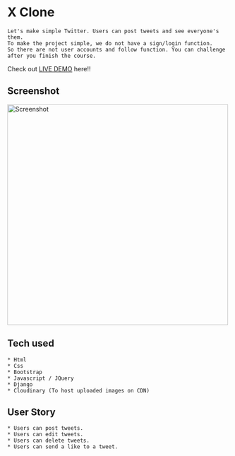 # X Clone
```
Let's make simple Twitter. Users can post tweets and see everyone's them.
To make the project simple, we do not have a sign/login function.
So there are not user accounts and follow function. You can challenge after you finish the course.
```

Check out [LIVE DEMO](https://x-clone-65o2.onrender.com) here!!


## Screenshot

<img src="https://github.com/Karthi905968/X-Clone/assets/144101745/fc9dc56d-73e6-4a23-937f-f7004f2f72d3" alt="Screenshot" width="500"/>





## Tech used
```
* Html
* Css
* Bootstrap
* Javascript / JQuery
* Django
* Cloudinary (To host uploaded images on CDN)
```

## User Story
```
* Users can post tweets.
* Users can edit tweets.
* Users can delete tweets.
* Users can send a like to a tweet.
```
